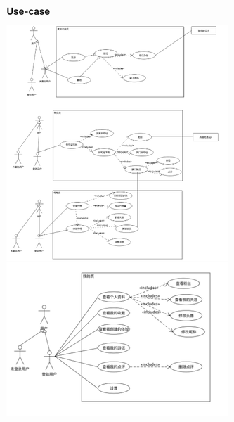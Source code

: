 ## Use-case
![usecase1](https://github.com/jupiter-sysu/jupiter-document/blob/master/assets/pics/usecase1.png)
![usecase1](https://github.com/jupiter-sysu/jupiter-document/blob/master/assets/pics/usecase2.png)


